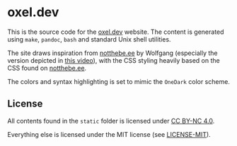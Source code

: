 # oxel.dev

This is the source code for the [oxel.dev](https://oxel.dev) website. The content is generated using `make`, `pandoc`, `bash` and standard Unix shell utilities.

The site draws inspiration from [notthebe.ee](https://notthebe.ee) by Wolfgang (especially the version depicted in [this video](https://www.youtube.com/watch?v=N_ttw2Dihn8)), with the CSS styling heavily based on the CSS found on [notthebe.ee](https://notthebe.ee).

The colors and syntax highlighting is set to mimic the `OneDark` color scheme.

## License

All contents found in the `static` folder is licensed under [CC BY-NC 4.0](https://creativecommons.org/licenses/by-nc/4.0/).

Everything else is licensed under the MIT license (see [LICENSE-MIT](LICENSE-MIT)).
